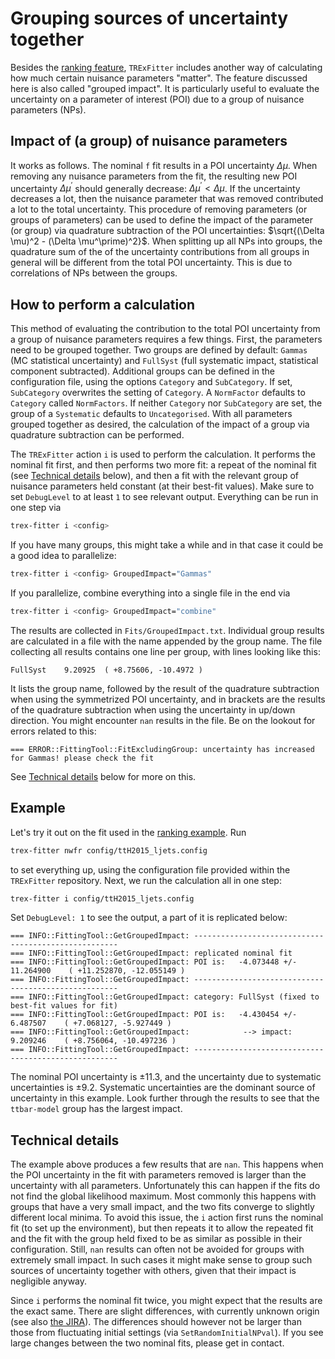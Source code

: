 # Grouping sources of uncertainty together

Besides the [ranking feature](Ranking.md), `TRExFitter` includes another way of calculating how much certain nuisance parameters "matter".
The feature discussed here is also called "grouped impact".
It is particularly useful to evaluate the uncertainty on a parameter of interest (POI) due to a group of nuisance parameters (NPs).

## Impact of (a group) of nuisance parameters

It works as follows.
The nominal `f` fit results in a POI uncertainty $\Delta \mu$.
When removing any nuisance parameters from the fit, the resulting new POI uncertainty $\Delta \mu^\prime$ should generally decrease: $\Delta \mu^\prime < \Delta \mu$.
If the uncertainty decreases a lot, then the nuisance parameter that was removed contributed a lot to the total uncertainty.
This procedure of removing parameters (or groups of parameters) can be used to define the impact of the parameter (or group) via quadrature subtraction of the POI uncertainties: $\sqrt{(\Delta \mu)^2 - (\Delta \mu^\prime)^2}$.
When splitting up all NPs into groups, the quadrature sum of the of the uncertainty contributions from all groups in general will be different from the total POI uncertainty.
This is due to correlations of NPs between the groups.

## How to perform a calculation

This method of evaluating the contribution to the total POI uncertainty from a group of nuisance parameters requires a few things.
First, the parameters need to be grouped together.
Two groups are defined by default: `Gammas` (MC statistical uncertainty) and `FullSyst` (full systematic impact, statistical component subtracted).
Additional groups can be defined in the configuration file, using the options `Category` and `SubCategory`.
If set, `SubCategory` overwrites the setting of `Category`.
A `NormFactor` defaults to `Category` called `NormFactors`.
If neither `Category` nor `SubCategory` are set, the group of a `Systematic` defaults to `Uncategorised`.
With all parameters grouped together as desired, the calculation of the impact of a group via quadrature subtraction can be performed.

The `TRExFitter` action `i` is used to perform the calculation.
It performs the nominal fit first, and then performs two more fit: a repeat of the nominal fit (see [Technical details](#technical-detail) below), and then a fit with the relevant group of nuisance parameters held constant (at their best-fit values).
Make sure to set `DebugLevel` to at least `1` to see relevant output.
Everything can be run in one step via

```bash
trex-fitter i <config>
```

If you have many groups, this might take a while and in that case it could be a good idea to parallelize:

```bash
trex-fitter i <config> GroupedImpact="Gammas"
```

If you parallelize, combine everything into a single file in the end via

```bash
trex-fitter i <config> GroupedImpact="combine"
```

The results are collected in `Fits/GroupedImpact.txt`.
Individual group results are calculated in a file with the name appended by the group name.
The file collecting all results contains one line per group, with lines looking like this:

```
FullSyst    9.20925  ( +8.75606, -10.4972 )
```

It lists the group name, followed by the result of the quadrature subtraction when using the symmetrized POI uncertainty, and in brackets are the results of the quadrature subtraction when using the uncertainty in up/down direction.
You might encounter `nan` results in the file.
Be on the lookout for errors related to this:

```
=== ERROR::FittingTool::FitExcludingGroup: uncertainty has increased for Gammas! please check the fit
```

See [Technical details](#technical-detail) below for more on this.

## Example

Let's try it out on the fit used in the [ranking example](Ranking.md).
Run

```bash
trex-fitter nwfr config/ttH2015_ljets.config
```

to set everything up, using the configuration file provided within the `TRExFitter` repository.
Next, we run the calculation all in one step:

```bash
trex-fitter i config/ttH2015_ljets.config
```

Set `DebugLevel: 1` to see the output, a part of it is replicated below:

```
=== INFO::FittingTool::GetGroupedImpact: -----------------------------------------------------
=== INFO::FittingTool::GetGroupedImpact: replicated nominal fit
=== INFO::FittingTool::GetGroupedImpact: POI is:   -4.073448 +/- 11.264900    ( +11.252870, -12.055149 )
=== INFO::FittingTool::GetGroupedImpact: -----------------------------------------------------
=== INFO::FittingTool::GetGroupedImpact: category: FullSyst (fixed to best-fit values for fit)
=== INFO::FittingTool::GetGroupedImpact: POI is:   -4.430454 +/- 6.487507    ( +7.068127, -5.927449 )
=== INFO::FittingTool::GetGroupedImpact:            --> impact: 9.209246    ( +8.756064, -10.497236 )
=== INFO::FittingTool::GetGroupedImpact: -----------------------------------------------------
```

The nominal POI uncertainty is $\pm 11.3$, and the uncertainty due to systematic uncertainties is $\pm 9.2$.
Systematic uncertainties are the dominant source of uncertainty in this example.
Look further through the results to see that the `ttbar-model` group has the largest impact.

## Technical details

The example above produces a few results that are `nan`.
This happens when the POI uncertainty in the fit with parameters removed is larger than the uncertainty with all parameters.
Unfortunately this can happen if the fits do not find the global likelihood maximum.
Most commonly this happens with groups that have a very small impact, and the two fits converge to slightly different local minima.
To avoid this issue, the `i` action first runs the nominal fit (to set up the environment), but then repeats it to allow the repeated fit and the fit with the group held fixed to be as similar as possible in their configuration.
Still, `nan` results can often not be avoided for groups with extremely small impact.
In such cases it might make sense to group such sources of uncertainty together with others, given that their impact is negligible anyway.

Since `i` performs the nominal fit twice, you might expect that the results are the exact same.
There are slight differences, with currently unknown origin (see also [the JIRA](https://its.cern.ch/jira/projects/TTHFITTER/issues/TTHFITTER-229)).
The differences should however not be larger than those from fluctuating initial settings (via `SetRandomInitialNPval`).
If you see large changes between the two nominal fits, please get in contact.
